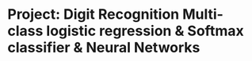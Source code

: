 # Project: Digit Recognition Multi-class logistic regression & Softmax classifier & Neural Networks
